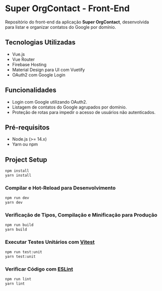 # Super OrgContact - Front-End

Repositório do front-end da aplicação **Super OrgContact**, desenvolvida para listar e organizar contatos do Google por domínio.

## Tecnologias Utilizadas

- Vue.js
- Vue Router
- Firebase Hosting
- Material Design para UI com Vuetify
- OAuth2 com Google Login

## Funcionalidades

- Login com Google utilizando OAuth2.
- Listagem de contatos do Google agrupados por domínio.
- Proteção de rotas para impedir o acesso de usuários não autenticados.

## Pré-requisitos

- Node.js (>= 14.x)
- Yarn ou npm

## Project Setup

```sh
npm install
yarn install
```

### Compilar e Hot-Reload para Desenvolvimento

```sh
npm run dev
yarn dev
```

### Verificação de Tipos, Compilação e Minificação para Produção

```sh
npm run build
yarn build
```

### Executar Testes Unitários com [Vitest](https://vitest.dev/)

```sh
npm run test:unit
yarn test:unit
```

### Verificar Código com [ESLint](https://eslint.org/)

```sh
npm run lint
yarn lint
```
